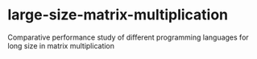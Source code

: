 # large-size-matrix-multiplication
Comparative performance study of different programming languages for long size in matrix multiplication
